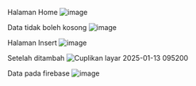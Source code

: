 Halaman Home
![image](https://github.com/user-attachments/assets/5dc2719f-0eac-4450-8a19-220b70b8006f)

Data tidak boleh kosong
![image](https://github.com/user-attachments/assets/28acc0a6-cee6-4a2b-b687-b184d4e50ace)


Halaman Insert
![image](https://github.com/user-attachments/assets/2eeaac88-8252-438e-846c-823f0491317f)


Setelah ditambah
![Cuplikan layar 2025-01-13 095200](https://github.com/user-attachments/assets/987dc90a-0441-4881-94f4-0101d4f486f5)


Data pada firebase
![image](https://github.com/user-attachments/assets/698c104a-10a0-4007-812f-3d54b53c0d93)
